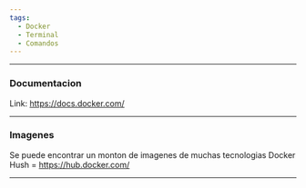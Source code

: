 ```yaml
---
tags:
  - Docker
  - Terminal
  - Comandos
---
```



---
### Documentacion
Link: https://docs.docker.com/



---
### Imagenes 
Se puede encontrar un monton de imagenes de muchas tecnologias
Docker Hush = https://hub.docker.com/ 


---

